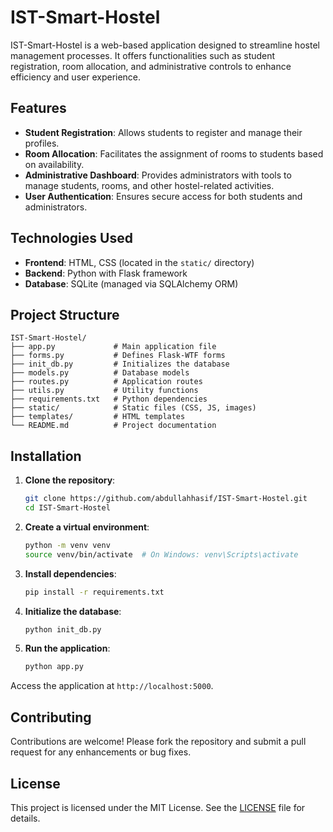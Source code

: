 # IST-Smart-Hostel

IST-Smart-Hostel is a web-based application designed to streamline hostel management processes. It offers functionalities such as student registration, room allocation, and administrative controls to enhance efficiency and user experience.

## Features

* **Student Registration**: Allows students to register and manage their profiles.
* **Room Allocation**: Facilitates the assignment of rooms to students based on availability.
* **Administrative Dashboard**: Provides administrators with tools to manage students, rooms, and other hostel-related activities.
* **User Authentication**: Ensures secure access for both students and administrators.

## Technologies Used

* **Frontend**: HTML, CSS (located in the `static/` directory)
* **Backend**: Python with Flask framework
* **Database**: SQLite (managed via SQLAlchemy ORM)

## Project Structure

```
IST-Smart-Hostel/
├── app.py             # Main application file
├── forms.py           # Defines Flask-WTF forms
├── init_db.py         # Initializes the database
├── models.py          # Database models
├── routes.py          # Application routes
├── utils.py           # Utility functions
├── requirements.txt   # Python dependencies
├── static/            # Static files (CSS, JS, images)
├── templates/         # HTML templates
└── README.md          # Project documentation
```



## Installation

1. **Clone the repository**:

   ```bash
   git clone https://github.com/abdullahhasif/IST-Smart-Hostel.git
   cd IST-Smart-Hostel
   ```



2. **Create a virtual environment**:

   ```bash
   python -m venv venv
   source venv/bin/activate  # On Windows: venv\Scripts\activate
   ```



3. **Install dependencies**:

   ```bash
   pip install -r requirements.txt
   ```



4. **Initialize the database**:

   ```bash
   python init_db.py
   ```



5. **Run the application**:

   ```bash
   python app.py
   ```



Access the application at `http://localhost:5000`.

## Contributing

Contributions are welcome! Please fork the repository and submit a pull request for any enhancements or bug fixes.

## License

This project is licensed under the MIT License. See the [LICENSE](LICENSE) file for details.
